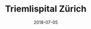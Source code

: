 ﻿---
title:          "Triemlispital Zürich"
date:           "2018-07-05"
draft:          false
robotsExclude:  true
---
